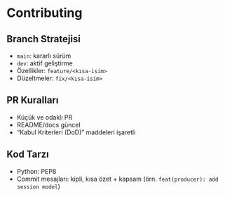# Contributing

## Branch Stratejisi
- `main`: kararlı sürüm
- `dev`: aktif geliştirme
- Özellikler: `feature/<kısa-isim>`
- Düzeltmeler: `fix/<kısa-isim>`

## PR Kuralları
- Küçük ve odaklı PR
- README/docs güncel
- “Kabul Kriterleri (DoD)” maddeleri işaretli

## Kod Tarzı
- Python: PEP8
- Commit mesajları: kipli, kısa özet + kapsam (örn. `feat(producer): add session model`)
